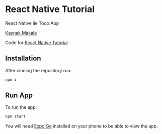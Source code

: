 # React Native Tutorial

React Native ile Todo App

[Kaynak Makale](https://blog.shahednasser.com/react-native-tutorial-create-your-first-app/)



Code for [React Native Tutorial](https://blog.shahednasser.com/react-native-tutorial-create-your-first-app/)

## Installation

After cloning the repository run:

```bash
npm i
```

## Run App

To run the app:

```bash
npm start
```

You will need [Expo Go](https://expo.dev/client) installed on your phone to be able to view the app.
